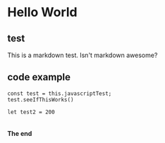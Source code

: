 # Hello World

## test

This is a markdown test. Isn't markdown awesome?

## code example

```
const test = this.javascriptTest;
test.seeIfThisWorks()

let test2 = 200


```


#### The end
